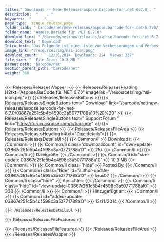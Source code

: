 ```yaml
---
title: " Downloads ---Neue-Releases-aspose.barcode-for-.net-6.7.0 . "
description:  "    . " 
keywords:  "    . " 
page_type:  single_release_page
folder_link: " barcode/net/new-releases/aspose.barcode-for-.net-6.7.0/"
folder_name: "Aspose.BarCode für .NET 6.7.0"
download_link: " /barcode/net/new-releases/aspose.barcode-for-.net-6.7.0/03867e251c5b4c4598c3a50771788a10"
download_text: " Download"
Intro_text: "Das Folgende ist eine Liste von Verbesserungen und Verbesserungen und Änderungen in dieser Beziehung ..."
image_link: "/resources/img/msi-icon.png"
download_count: "   12/31/2014  Downloads: 254  Views: 337"
file_size: "  File Size: 10.3 MB "
parent_path: "barcode/net"
section_parent_path: "barcode/net"
weight: 368
---
```


{{< Releases/ReleasesWapper >}}
  {{< Releases/ReleasesHeading H2txt="Aspose.BarCode für .NET 6.7.0" imagelink="/resources/img/msi-icon.png">}}
  {{< Releases/ReleasesButtons >}}
    {{< Releases/ReleasesSingleButtons text=" Download" link="/barcode/net/new-releases/aspose.barcode-for-.net-6.7.0/03867e251c5b4c4598c3a50771788a10%20%20" >}}
    {{< Releases/ReleasesSingleButtons text=" Support Forum " link="https://forum.aspose.com/c/barcode" >}}
  {{< Releases/ReleasesButtons >}}
  {{< Releases/ReleasesFileArea >}}
    {{< Releases/ReleasesHeading h4txt="Dateidetails">}}
    {{< Releases/ReleasesDetailsUl >}}
            {{< Common/li >}} Downloads: {{< /Common/li >}}
      {{< Common/li class="downloadcount" id="dwn-update-03867e251c5b4c4598c3a50771788a10" >}} 254 {{< /Common/li >}}
      {{< Common/li >}} Dateigröße: {{< /Common/li >}}
      {{< Common/li id="size-update-03867e251c5b4c4598c3a50771788a10" >}} 10.3 MB {{< /Common/li >}} 
      {{< Common/li  class="hide" >}} Posted By: {{< /Common/li >}} 
      {{< Common/li class="hide" id="author-update-03867e251c5b4c4598c3a50771788a10" >}} brus07 {{< /Common/li >}}
      {{< Common/li class="hide" >}} Ansichten: {{< /Common/li >}}
      {{< Common/li class="hide" id="view-update-03867e251c5b4c4598c3a50771788a10" >}} 338 {{< /Common/li >}}
      {{< Common/li >}} Hinzugefügt am: {{< /Common/li >}}
      {{< Common/li id="added-update-03867e251c5b4c4598c3a50771788a10" >}} 12/31/2014 {{< /Common/li >}} 

    {{< /Releases/ReleasesDetailsUl >}}

  {{< Releases/ReleasesFileFeatures >}}
      
  {{< /Releases/ReleasesFileFeatures >}}
 {{< /Releases/ReleasesFileArea >}}
{{< /Releases/ReleasesWapper >}}



